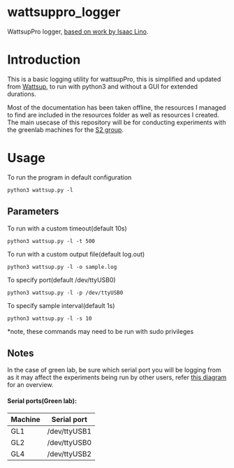 # wattsuppro_logger
WattsupPro logger, [based on work by Isaac Lino](https://github.com/isaaclino/wattsup).

# Introduction

This is a basic logging utility for wattsupPro, this is simplified and updated from [Wattsup](https://github.com/isaaclino/wattsup), to run with python3 and without a GUI for extended durations. 

Most of the documentation has been taken offline, the resources I managed to find are included in the resources folder as well as resources I created.
The main usecase of this repository will be for conducting experiments with the greenlab machines for the [S2 group](https://github.com/S2-group).

# Usage

To run the program in default configuration

```
python3 wattsup.py -l
```

## Parameters
To run with a custom timeout(default 10s)
```
python3 wattsup.py -l -t 500
```
To run with a custom output file(default log.out)
```
python3 wattsup.py -l -o sample.log
```

To specify port(default /dev/ttyUSB0)
```
python3 wattsup.py -l -p /dev/ttyUSB0  
```

To specify sample interval(default 1s)
```
python3 wattsup.py -l -s 10 
```

*note, these commands may need to be run with sudo privileges 

## Notes
In the case of green lab, be sure which serial port you will be logging from as it may affect the experiments being run by other users, refer [this diagram](https://github.com/GioDoesntKnowCode/wattsuppro_logger/blob/main/Diagram.png) for an overview.

#### Serial ports(Green lab):

| Machine       | Serial port   |
| ------------- | ------------- |
| GL1           | /dev/ttyUSB1  |
| GL2           | /dev/ttyUSB0  |
| GL4           | /dev/ttyUSB2  |


